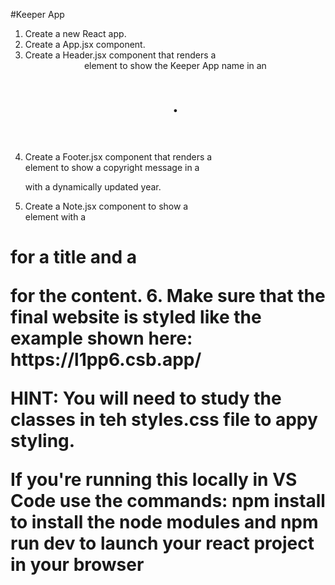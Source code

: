 #Keeper App
1. Create a new React app.
2. Create a App.jsx component.
3. Create a Header.jsx component that renders a <header> element
to show the Keeper App name in an <h1>.
4. Create a Footer.jsx component that renders a <footer> element
to show a copyright message in a <p> with a dynamically updated year.
5. Create a Note.jsx component to show a <div> element with a
<h1> for a title and a <p> for the content.
6. Make sure that the final website is styled like the example shown here:
https://l1pp6.csb.app/

HINT: You will need to study the classes in teh styles.css file to appy styling.

If you're running this locally in VS Code use the commands:
npm install
to install the node modules and
npm run dev
to launch your react project in your browser
